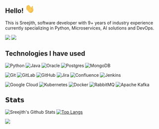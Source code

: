## Hello! <img src="https://raw.githubusercontent.com/erdkse/erdkse/main/wave.gif" width="30px">

This is Sreejith, software developer with 9+ years of industry experience currently specializing in Python, Microservices, AI solutions and DevOps.

<a href="www.linkedin.com/in/sreejith-s-10"><img src="https://img.shields.io/badge/-rabbyalone-blue?style=flat&logo=Linkedin&logoColor=white&link=www.linkedin.com/in/sreejith-s-10/"/></a>
<a href="https://airbeeps.com"><img src="https://img.shields.io/badge/-Portfolio-4285F4?style=flat-square&logoColor=white&logo=google-chrome&link=https://airbeeps.com/"/></a>

## Technologies I have used
<!--- https://github.com/Ileriayo/markdown-badges -->
![Python](https://img.shields.io/badge/python-3670A0?style=for-the-badge&logo=python&logoColor=ffdd54)
![Java](https://img.shields.io/badge/java-%23ED8B00.svg?style=for-the-badge&logo=openjdk&logoColor=white)
![Oracle](https://img.shields.io/badge/Oracle-F80000?style=for-the-badge&logo=oracle&logoColor=white)
![Postgres](https://img.shields.io/badge/postgres-%23316192.svg?style=for-the-badge&logo=postgresql&logoColor=white)
![MongoDB](https://img.shields.io/badge/MongoDB-%234ea94b.svg?style=for-the-badge&logo=mongodb&logoColor=white)

![Git](https://img.shields.io/badge/git-%23F05033.svg?style=for-the-badge&logo=git&logoColor=white)
![GitLab](https://img.shields.io/badge/gitlab-%23181717.svg?style=for-the-badge&logo=gitlab&logoColor=white)
![GitHub](https://img.shields.io/badge/github-%23121011.svg?style=for-the-badge&logo=github&logoColor=white)
![Jira](https://img.shields.io/badge/jira-%230A0FFF.svg?style=for-the-badge&logo=jira&logoColor=white)
![Confluence](https://img.shields.io/badge/confluence-%23172BF4.svg?style=for-the-badge&logo=confluence&logoColor=white)
![Jenkins](https://img.shields.io/badge/jenkins-%232C5263.svg?style=for-the-badge&logo=jenkins&logoColor=white)

![Google Cloud](https://img.shields.io/badge/GoogleCloud-%234285F4.svg?style=for-the-badge&logo=google-cloud&logoColor=white)
![Kubernetes](https://img.shields.io/badge/kubernetes-%23326ce5.svg?style=for-the-badge&logo=kubernetes&logoColor=white)
![Docker](https://img.shields.io/badge/docker-%230db7ed.svg?style=for-the-badge&logo=docker&logoColor=white)
![RabbitMQ](https://img.shields.io/badge/Rabbitmq-FF6600?style=for-the-badge&logo=rabbitmq&logoColor=white)
![Apache Kafka](https://img.shields.io/badge/Apache%20Kafka-000?style=for-the-badge&logo=apachekafka)



## 𝗦𝘁𝗮𝘁𝘀

![Sreejith's Github Stats](https://github-readme-stats.vercel.app/api?username=sreeji10&hide=issues&show_icons=true&include_all_commits=true&count_private=true)
[![Top Langs](https://github-readme-stats.vercel.app/api/top-langs/?username=sreeji10&layout=compact)](https://github.com/anuraghazra/github-readme-stats)

![](https://komarev.com/ghpvc/?username=sreeji10&label=PROFILE+VIEWS)

